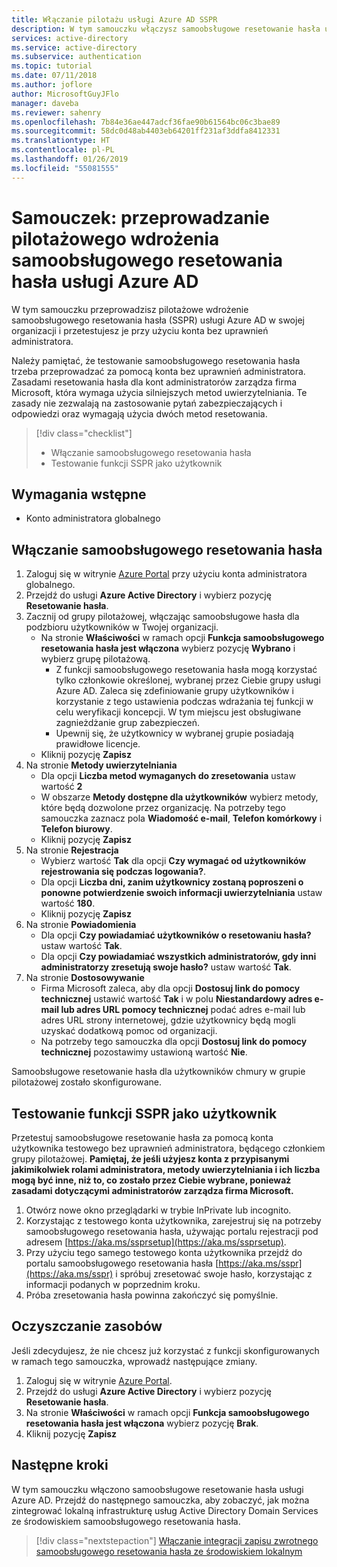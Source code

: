 ```yaml
---
title: Włączanie pilotażu usługi Azure AD SSPR
description: W tym samouczku włączysz samoobsługowe resetowanie hasła usługi Azure AD dla pilotażowej grupy użytkowników
services: active-directory
ms.service: active-directory
ms.subservice: authentication
ms.topic: tutorial
ms.date: 07/11/2018
ms.author: joflore
author: MicrosoftGuyJFlo
manager: daveba
ms.reviewer: sahenry
ms.openlocfilehash: 7b84e36ae447adcf36fae90b61564bc06c3bae89
ms.sourcegitcommit: 58dc0d48ab4403eb64201ff231af3ddfa8412331
ms.translationtype: HT
ms.contentlocale: pl-PL
ms.lasthandoff: 01/26/2019
ms.locfileid: "55081555"
---
```

# <a name="tutorial-complete-an-azure-ad-self-service-password-reset-pilot-roll-out"></a>Samouczek: przeprowadzanie pilotażowego wdrożenia samoobsługowego resetowania hasła usługi Azure AD

W tym samouczku przeprowadzisz pilotażowe wdrożenie samoobsługowego resetowania hasła (SSPR) usługi Azure AD w swojej organizacji i przetestujesz je przy użyciu konta bez uprawnień administratora.

Należy pamiętać, że testowanie samoobsługowego resetowania hasła trzeba przeprowadzać za pomocą konta bez uprawnień administratora. Zasadami resetowania hasła dla kont administratorów zarządza firma Microsoft, która wymaga użycia silniejszych metod uwierzytelniania. Te zasady nie zezwalają na zastosowanie pytań zabezpieczających i odpowiedzi oraz wymagają użycia dwóch metod resetowania.

> [!div class="checklist"]
> * Włączanie samoobsługowego resetowania hasła
> * Testowanie funkcji SSPR jako użytkownik

## <a name="prerequisites"></a>Wymagania wstępne

* Konto administratora globalnego

## <a name="enable-self-service-password-reset"></a>Włączanie samoobsługowego resetowania hasła

1. Zaloguj się w witrynie [Azure Portal](https://portal.azure.com) przy użyciu konta administratora globalnego.
1. Przejdź do usługi **Azure Active Directory** i wybierz pozycję **Resetowanie hasła**.
1. Zacznij od grupy pilotażowej, włączając samoobsługowe hasła dla podzbioru użytkowników w Twojej organizacji.
   * Na stronie **Właściwości** w ramach opcji **Funkcja samoobsługowego resetowania hasła jest włączona** wybierz pozycję **Wybrano** i wybierz grupę pilotażową.
      * Z funkcji samoobsługowego resetowania hasła mogą korzystać tylko członkowie określonej, wybranej przez Ciebie grupy usługi Azure AD. Zaleca się zdefiniowanie grupy użytkowników i korzystanie z tego ustawienia podczas wdrażania tej funkcji w celu weryfikacji koncepcji. W tym miejscu jest obsługiwane zagnieżdżanie grup zabezpieczeń.
      * Upewnij się, że użytkownicy w wybranej grupie posiadają prawidłowe licencje.
   * Kliknij pozycję **Zapisz**
1. Na stronie **Metody uwierzytelniania**
   * Dla opcji **Liczba metod wymaganych do zresetowania** ustaw wartość **2**
   * W obszarze **Metody dostępne dla użytkowników** wybierz metody, które będą dozwolone przez organizację. Na potrzeby tego samouczka zaznacz pola **Wiadomość e-mail**, **Telefon komórkowy** i **Telefon biurowy**.
   * Kliknij pozycję **Zapisz**
1. Na stronie **Rejestracja**
   * Wybierz wartość **Tak** dla opcji **Czy wymagać od użytkowników rejestrowania się podczas logowania?**.
   * Dla opcji **Liczba dni, zanim użytkownicy zostaną poproszeni o ponowne potwierdzenie swoich informacji uwierzytelniania** ustaw wartość **180**.
   * Kliknij pozycję **Zapisz**
1. Na stronie **Powiadomienia**
   * Dla opcji **Czy powiadamiać użytkowników o resetowaniu hasła?** ustaw wartość **Tak**.
   * Dla opcji **Czy powiadamiać wszystkich administratorów, gdy inni administratorzy zresetują swoje hasło?** ustaw wartość **Tak**.
1. Na stronie **Dostosowywanie**
   * Firma Microsoft zaleca, aby dla opcji **Dostosuj link do pomocy technicznej** ustawić wartość **Tak** i w polu **Niestandardowy adres e-mail lub adres URL pomocy technicznej** podać adres e-mail lub adres URL strony internetowej, gdzie użytkownicy będą mogli uzyskać dodatkową pomoc od organizacji.
   * Na potrzeby tego samouczka dla opcji **Dostosuj link do pomocy technicznej** pozostawimy ustawioną wartość **Nie**.

Samoobsługowe resetowanie hasła dla użytkowników chmury w grupie pilotażowej zostało skonfigurowane.

## <a name="test-sspr-as-a-user"></a>Testowanie funkcji SSPR jako użytkownik

Przetestuj samoobsługowe resetowanie hasła za pomocą konta użytkownika testowego bez uprawnień administratora, będącego członkiem grupy pilotażowej. **Pamiętaj, że jeśli użyjesz konta z przypisanymi jakimikolwiek rolami administratora, metody uwierzytelniania i ich liczba mogą być inne, niż to, co zostało przez Ciebie wybrane, ponieważ zasadami dotyczącymi administratorów zarządza firma Microsoft.**

1. Otwórz nowe okno przeglądarki w trybie InPrivate lub incognito.
1. Korzystając z testowego konta użytkownika, zarejestruj się na potrzeby samoobsługowego resetowania hasła, używając portalu rejestracji pod adresem [https://aka.ms/ssprsetup](https://aka.ms/ssprsetup).
1. Przy użyciu tego samego testowego konta użytkownika przejdź do portalu samoobsługowego resetowania hasła [https://aka.ms/sspr](https://aka.ms/sspr) i spróbuj zresetować swoje hasło, korzystając z informacji podanych w poprzednim kroku.
1. Próba zresetowania hasła powinna zakończyć się pomyślnie.

## <a name="clean-up-resources"></a>Oczyszczanie zasobów

Jeśli zdecydujesz, że nie chcesz już korzystać z funkcji skonfigurowanych w ramach tego samouczka, wprowadź następujące zmiany.

1. Zaloguj się w witrynie [Azure Portal](https://portal.azure.com).
1. Przejdź do usługi **Azure Active Directory** i wybierz pozycję **Resetowanie hasła**.
1. Na stronie **Właściwości** w ramach opcji **Funkcja samoobsługowego resetowania hasła jest włączona** wybierz pozycję **Brak**.
1. Kliknij pozycję **Zapisz**

## <a name="next-steps"></a>Następne kroki

W tym samouczku włączono samoobsługowe resetowanie hasła usługi Azure AD. Przejdź do następnego samouczka, aby zobaczyć, jak można zintegrować lokalną infrastrukturę usług Active Directory Domain Services ze środowiskiem samoobsługowego resetowania hasła.

> [!div class="nextstepaction"]
> [Włączanie integracji zapisu zwrotnego samoobsługowego resetowania hasła ze środowiskiem lokalnym](tutorial-enable-writeback.md)
